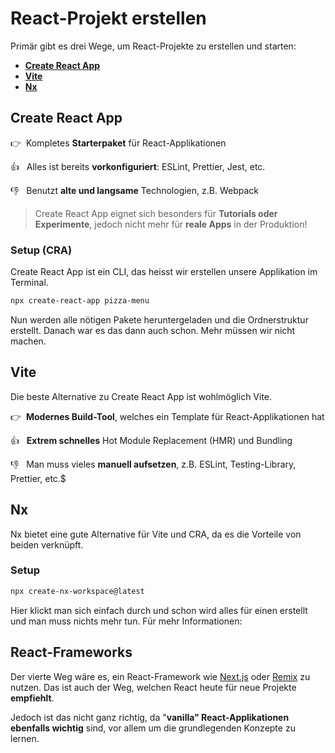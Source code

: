 # React-Projekt erstellen

Primär gibt es drei Wege, um React-Projekte zu erstellen und starten:

- [**Create React App**](https://create-react-app.dev/)
- [**Vite**](https://vite.dev/)
- [**Nx**](https://nx.dev)

## Create React App

👉&nbsp;&nbsp;Kompletes **Starterpaket** für React-Applikationen

👍&nbsp;&nbsp;&nbsp;Alles ist bereits **vorkonfiguriert**: ESLint, Prettier, Jest, etc.

👎&nbsp;&nbsp;&nbsp;Benutzt **alte und langsame** Technologien, z.B. Webpack

> Create React App eignet sich besonders für **Tutorials oder Experimente**, jedoch nicht mehr für **reale Apps** in der Produktion!

### Setup (CRA)

Create React App ist ein CLI, das heisst wir erstellen unsere Applikation im Terminal.

````Bash
npx create-react-app pizza-menu
````

Nun werden alle nötigen Pakete heruntergeladen und die Ordnerstruktur erstellt. Danach war es das dann auch schon. Mehr müssen wir nicht machen.

## Vite

Die beste Alternative zu Create React App ist wohlmöglich Vite.

👉&nbsp;&nbsp;**Modernes Build-Tool**, welches ein Template für React-Applikationen hat

👍&nbsp;&nbsp;&nbsp;**Extrem schnelles** Hot Module Replacement (HMR) und Bundling

👎&nbsp;&nbsp;&nbsp;Man muss vieles **manuell aufsetzen**, z.B. ESLint, Testing-Library, Prettier, etc.$

## Nx

Nx bietet eine gute Alternative für Vite und CRA, da es die Vorteile von beiden verknüpft. 

### Setup

````Bash
npx create-nx-workspace@latest
````

Hier klickt man sich einfach durch und schon wird alles für einen erstellt und man muss nichts mehr tun. Für mehr Informationen: [](https://nx.dev/getting-started/tutorials/react-monorepo-tutorial)

## React-Frameworks

Der vierte Weg wäre es, ein React-Framework wie [Next.js](https://nextjs.org/) oder [Remix](https://remix.run/) zu nutzen. Das ist auch der Weg, 
welchen React heute für neue Projekte **empfiehlt**.

Jedoch ist das nicht ganz richtig, da "**vanilla" React-Applikationen ebenfalls wichtig** sind, vor allem um die grundlegenden Konzepte zu lernen.